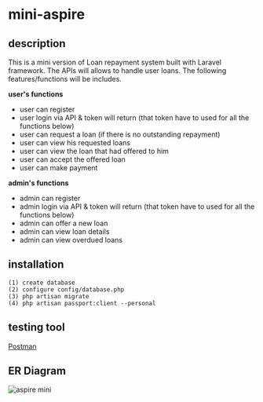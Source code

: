 # mini-aspire

## description
This is a mini version of Loan repayment system built with Laravel framework. 
The APIs will allows to handle user loans. 
The following features/functions will be includes.

**user's functions**
 - user can register
 - user login via API & token will return (that token have to used for all the functions below)
 - user can request a loan (if there is no outstanding repayment)
 - user can view his requested loans
 - user can view the loan that had offered to him
 - user can accept the offered loan
 - user can make payment
 
 **admin's functions**
  - admin can register
  - admin login via API & token will return (that token have to used for all the functions below)
  - admin can offer a new loan
  - admin can view loan details
  - admin can view overdued loans



## installation

```
(1) create database
(2) configure config/database.php
(3) php artisan migrate
(4) php artisan passport:client --personal
 ```
 
## testing tool
[Postman](https://www.getpostman.com/)

## ER Diagram
![aspire mini](https://user-images.githubusercontent.com/18179544/48685706-9dfcbf00-ebf2-11e8-9119-e434a162a8a4.png)

      

